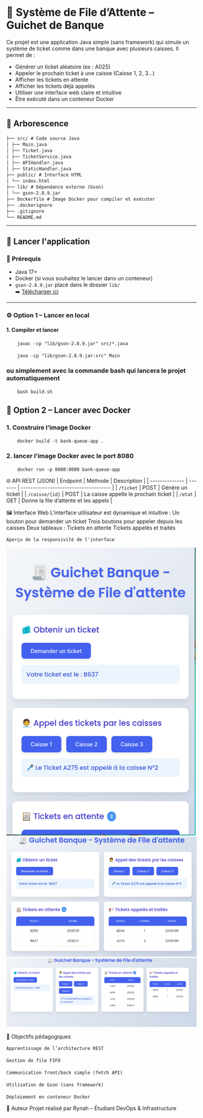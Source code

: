 # 🧾 Système de File d’Attente – Guichet de Banque

Ce projet est une application Java simple (sans framework) qui simule un système de ticket comme dans une banque avec plusieurs caisses. Il permet de :

- Générer un ticket aléatoire (ex : A025)
- Appeler le prochain ticket à une caisse (Caisse 1, 2, 3…)
- Afficher les tickets en attente
- Afficher les tickets déjà appelés
- Utiliser une interface web claire et intuitive
- Être exécuté dans un conteneur Docker

---

## 📁 Arborescence

    ├── src/ # Code source Java
    │ ├── Main.java
    │ ├── Ticket.java
    │ ├── TicketService.java
    │ ├── APIHandler.java
    │ ├── StaticHandler.java
    ├── public/ # Interface HTML
    │ └── index.html
    ├── lib/ # Dépendance externe (Gson)
    │ └── gson-2.8.9.jar
    ├── Dockerfile # Image Docker pour compiler et exécuter
    ├── .dockerignore
    ├── .gitignore
    └── README.md



---

## 🚀 Lancer l'application

### 🔧 Prérequis

- Java 17+
- Docker (si vous souhaitez le lancer dans un conteneur)
- `gson-2.8.9.jar` placé dans le dossier `lib/`  
  ➡️ [Télécharger ici](https://repo1.maven.org/maven2/com/google/code/gson/gson/2.8.9/gson-2.8.9.jar)

---

### ⚙️ Option 1 – Lancer en local

#### 1. Compiler et lancer

        javac -cp "lib/gson-2.8.9.jar" src/*.java

        java -cp "lib/gson-2.8.9.jar:src" Main

### ou simplement avec la commande bash qui lancera le projet automatiquement 
        bash build.sh        

##  🐳 Option 2 – Lancer avec Docker

### 1. Construire l’image Docker

        docker build -t bank-queue-app .

### 2. lancer l’image Docker avec le port 8080       
        
        docker run -p 8080:8080 bank-queue-app

🌐 API REST (JSON)
| Endpoint       | Méthode | Description                           |
| -------------- | ------- | ------------------------------------- |
| `/ticket`      | POST    | Génère un ticket                      |
| `/caisse/{id}` | POST    | La caisse appelle le prochain ticket  |
| `/etat`        | GET     | Donne la file d’attente et les appels |

🖼️ Interface Web
L’interface utilisateur est dynamique et intuitive :
    Un bouton pour demander un ticket
    Trois boutons pour appeler depuis les caisses
    Deux tableaux :
        Tickets en attente
        Tickets appelés et traités

    Aperçu de la responsivité de l'interface 
    
![Aperçu interface](assets/screenshot1.png)
![Aperçu interface](assets/screenshot2.png)
![Aperçu interface](assets/screenshot3.png)


🧠 Objectifs pédagogiques

    Apprentissage de l’architecture REST

    Gestion de file FIFO

    Communication front/back simple (fetch API)

    Utilisation de Gson (sans framework)

    Déploiement en conteneur Docker

👤 Auteur
Projet réalisé par Rynah – Étudiant DevOps & Infrastructure